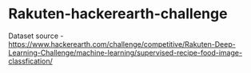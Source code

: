 # Rakuten-hackerearth-challenge
Dataset source - https://www.hackerearth.com/challenge/competitive/Rakuten-Deep-Learning-Challenge/machine-learning/supervised-recipe-food-image-classfication/

